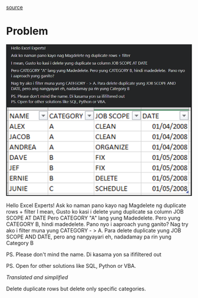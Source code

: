[source](https://www.facebook.com/groups/694920197382936/permalink/1908284009379876)

# Problem

![problem](image/README/problem.png)

Hello Excel Experts!
Ask ko naman pano kayo nag Magdelete ng duplicate rows + filter
I mean, Gusto ko kasi i delete yung duplicate sa column JOB SCOPE AT DATE 
Pero CATEGORY "A" lang yung Madedelete. Pero yung CATEGORY B, hindi madedelete.  Pano nyo i aaproach yung ganito?
Nag try ako i filter muna yung CATEGORY - > A. Para delete duplicate yung JOB SCOPE AND DATE, pero ang nangyayari eh, nadadamay pa rin yung Category B

PS. Please don't mind the name. Di kasama yon sa ififiltered out

PS. Open for other solutions like SQL, Python or VBA.

_Translated and simplified_

Delete duplicate rows but delete only specific categories.